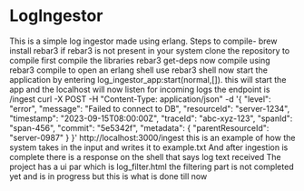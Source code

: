 # LogIngestor
This is a simple log ingestor made using erlang.
Steps to compile-
brew install rebar3 if rebar3 is not present in your system
clone the repository
to compile
first compile the libraries
rebar3 get-deps
now compile using rebar3 compile
to open an erlang shell use
rebar3 shell 
now start the application by entering
log_ingestor_app:start(normal,[]).
this will start the app and the localhost will now listen for incoming logs
the endpoint is /ingest
curl -X POST -H "Content-Type: application/json" -d '{
    "level": "error",
    "message": "Failed to connect to DB",
    "resourceId": "server-1234",
    "timestamp": "2023-09-15T08:00:00Z",
    "traceId": "abc-xyz-123",
    "spanId": "span-456",
    "commit": "5e5342f",
    "metadata": {
        "parentResourceId": "server-0987"
    }
}' http://localhost:3000/ingest
this is an example of how the system takes in the input and writes it to example.txt 
And after ingestion is complete there is a response on the shell that says log text received
The project has a ui par which is log_filter.html
the filtering part is not completed yet and is in progress but this is what is done till now

